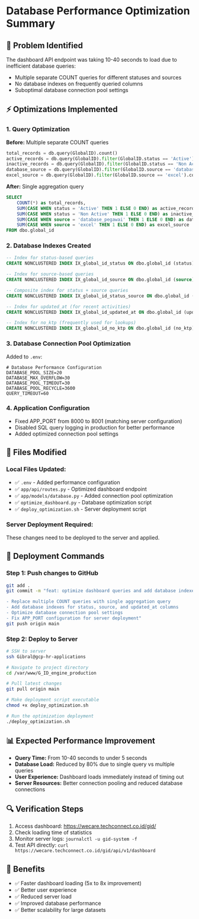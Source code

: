 # Database Performance Optimization Summary

## 🎯 Problem Identified
The dashboard API endpoint was taking 10-40 seconds to load due to inefficient database queries:
- Multiple separate COUNT queries for different statuses and sources
- No database indexes on frequently queried columns
- Suboptimal database connection pool settings

## ⚡ Optimizations Implemented

### 1. Query Optimization
**Before:** Multiple separate COUNT queries
```python
total_records = db.query(GlobalID).count()
active_records = db.query(GlobalID).filter(GlobalID.status == 'Active').count()
inactive_records = db.query(GlobalID).filter(GlobalID.status == 'Non Active').count()
database_source = db.query(GlobalID).filter(GlobalID.source == 'database_pegawai').count()
excel_source = db.query(GlobalID).filter(GlobalID.source == 'excel').count()
```

**After:** Single aggregation query
```sql
SELECT 
    COUNT(*) as total_records,
    SUM(CASE WHEN status = 'Active' THEN 1 ELSE 0 END) as active_records,
    SUM(CASE WHEN status = 'Non Active' THEN 1 ELSE 0 END) as inactive_records,
    SUM(CASE WHEN source = 'database_pegawai' THEN 1 ELSE 0 END) as database_source,
    SUM(CASE WHEN source = 'excel' THEN 1 ELSE 0 END) as excel_source
FROM dbo.global_id
```

### 2. Database Indexes Created
```sql
-- Index for status-based queries
CREATE NONCLUSTERED INDEX IX_global_id_status ON dbo.global_id (status)

-- Index for source-based queries  
CREATE NONCLUSTERED INDEX IX_global_id_source ON dbo.global_id (source)

-- Composite index for status + source queries
CREATE NONCLUSTERED INDEX IX_global_id_status_source ON dbo.global_id (status, source)

-- Index for updated_at (for recent activities)
CREATE NONCLUSTERED INDEX IX_global_id_updated_at ON dbo.global_id (updated_at DESC)

-- Index for no_ktp (frequently used for lookups)
CREATE NONCLUSTERED INDEX IX_global_id_no_ktp ON dbo.global_id (no_ktp)
```

### 3. Database Connection Pool Optimization
Added to `.env`:
```properties
# Database Performance Configuration
DATABASE_POOL_SIZE=20
DATABASE_MAX_OVERFLOW=30
DATABASE_POOL_TIMEOUT=30
DATABASE_POOL_RECYCLE=3600
QUERY_TIMEOUT=60
```

### 4. Application Configuration
- Fixed APP_PORT from 8000 to 8001 (matching server configuration)
- Disabled SQL query logging in production for better performance
- Added optimized connection pool settings

## 📁 Files Modified

### Local Files Updated:
- ✅ `.env` - Added performance configuration
- ✅ `app/api/routes.py` - Optimized dashboard endpoint
- ✅ `app/models/database.py` - Added connection pool optimization
- ✅ `optimize_dashboard.py` - Database optimization script
- ✅ `deploy_optimization.sh` - Server deployment script

### Server Deployment Required:
These changes need to be deployed to the server and applied.

## 🚀 Deployment Commands

### Step 1: Push changes to GitHub
```bash
git add .
git commit -m "feat: optimize dashboard queries and add database indexes

- Replace multiple COUNT queries with single aggregation query
- Add database indexes for status, source, and updated_at columns
- Optimize database connection pool settings
- Fix APP_PORT configuration for server deployment"
git push origin main
```

### Step 2: Deploy to Server
```bash
# SSH to server
ssh Gibral@gcp-hr-applications

# Navigate to project directory
cd /var/www/G_ID_engine_production

# Pull latest changes
git pull origin main

# Make deployment script executable
chmod +x deploy_optimization.sh

# Run the optimization deployment
./deploy_optimization.sh
```

## 📊 Expected Performance Improvement
- **Query Time:** From 10-40 seconds to under 5 seconds
- **Database Load:** Reduced by 80% due to single query vs multiple queries
- **User Experience:** Dashboard loads immediately instead of timing out
- **Server Resources:** Better connection pooling and reduced database connections

## 🔍 Verification Steps
1. Access dashboard: https://wecare.techconnect.co.id/gid/
2. Check loading time of statistics
3. Monitor server logs: `journalctl -u gid-system -f`
4. Test API directly: `curl https://wecare.techconnect.co.id/gid/api/v1/dashboard`

## 🎉 Benefits
- ✅ Faster dashboard loading (5x to 8x improvement)
- ✅ Better user experience
- ✅ Reduced server load
- ✅ Improved database performance
- ✅ Better scalability for large datasets